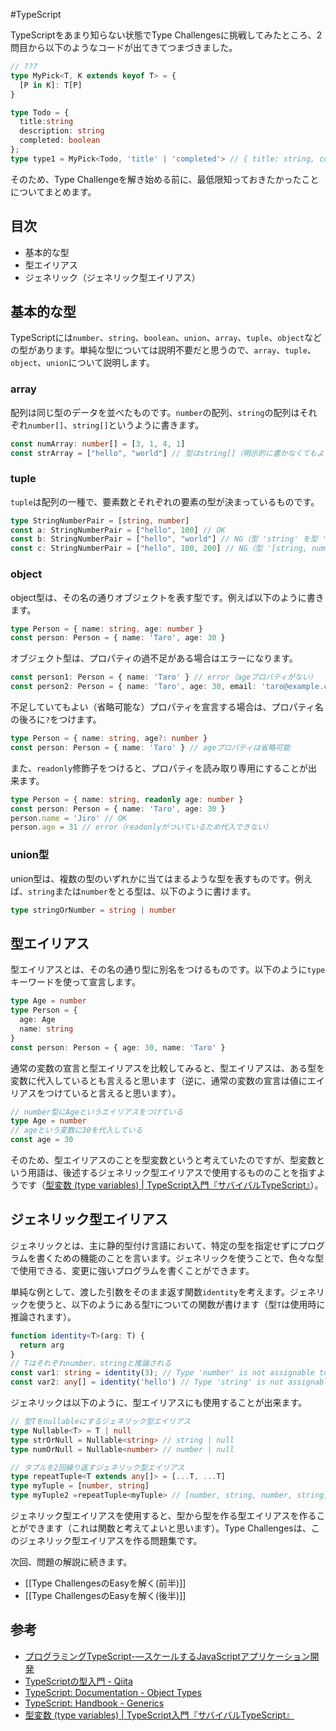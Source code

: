 #TypeScript 

TypeScriptをあまり知らない状態でType Challengesに挑戦してみたところ、2問目から以下のようなコードが出てきてつまづきました。

```ts
// ???
type MyPick<T, K extends keyof T> = {
  [P in K]: T[P]
}

type Todo = {
  title:string
  description: string
  completed: boolean
};
type type1 = MyPick<Todo, 'title' | 'completed'> // { title: string, completed: string }
```

そのため、Type Challengeを解き始める前に、最低限知っておきたかったことについてまとめます。

## 目次

- 基本的な型
- 型エイリアス
- ジェネリック（ジェネリック型エイリアス）

## 基本的な型

TypeScriptには`number`、`string`、`boolean`、`union`、`array`、`tuple`、`object`などの型があります。単純な型については説明不要だと思うので、`array`、`tuple`、`object`、`union`について説明します。

### array

配列は同じ型のデータを並べたものです。`number`の配列、`string`の配列はそれぞれ`number[]`、`string[]`というように書きます。

```ts
const numArray: number[] = [3, 1, 4, 1]
const strArray = ["hello", "world"] // 型はstring[]（明示的に書かなくてもよい）
```

### tuple

`tuple`は配列の一種で、要素数とそれぞれの要素の型が決まっているものです。

```ts
type StringNumberPair = [string, number]
const a: StringNumberPair = ["hello", 100] // OK
const b: StringNumberPair = ["hello", "world"] // NG（型 'string' を型 'number' に割り当てることはできません）
const c: StringNumberPair = ["hello", 100, 200] // NG（型 '[string, number, number]' を型 'StringNumberPair' に割り当てることはできません）
```

### object

object型は、その名の通りオブジェクトを表す型です。例えば以下のように書きます。

```ts
type Person = { name: string, age: number }
const person: Person = { name: 'Taro', age: 30 }
```

オブジェクト型は、プロパティの過不足がある場合はエラーになります。

```ts
const person1: Person = { name: 'Taro' } // error（ageプロパティがない）
const person2: Person = { name: 'Taro', age: 30, email: 'taro@example.com' } // error（emailプロパティは不要）
```

不足していてもよい（省略可能な）プロパティを宣言する場合は、プロパティ名の後ろに`?`をつけます。

```ts
type Person = { name: string, age?: number }
const person: Person = { name: 'Taro' } // ageプロパティは省略可能
```

また、`readonly`修飾子をつけると、プロパティを読み取り専用にすることが出来ます。

```ts
type Person = { name: string, readonly age: number }
const person: Person = { name: 'Taro', age: 30 }
person.name = 'Jiro' // OK
person.age = 31 // error（readonlyがついているため代入できない）
```

### union型

union型は、複数の型のいずれかに当てはまるような型を表すものです。例えば、`string`または`number`をとる型は、以下のように書けます。

```ts
type stringOrNumber = string | number
```

## 型エイリアス

型エイリアスとは、その名の通り型に別名をつけるものです。以下のように`type`キーワードを使って宣言します。

```ts
type Age = number
type Person = {
  age: Age
  name: string
}
const person: Person = { age: 30, name: 'Taro' }
```

通常の変数の宣言と型エイリアスを比較してみると、型エイリアスは、ある型を変数に代入しているとも言えると思います（逆に、通常の変数の宣言は値にエイリアスをつけていると言えると思います）。

```ts
// number型にAgeというエイリアスをつけている
type Age = number
// ageという変数に30を代入している
const age = 30
```

そのため、型エイリアスのことを型変数というと考えていたのですが、型変数という用語は、後述するジェネリック型エイリアスで使用するもののことを指すようです（[型変数 (type variables) | TypeScript入門『サバイバルTypeScript』](https://book.yyts.org/reference/generics/type-variables)）。


## ジェネリック型エイリアス

ジェネリックとは、主に静的型付け言語において、特定の型を指定せずにプログラムを書くための機能のことを言います。ジェネリックを使うことで、色々な型で使用できる、変更に強いプログラムを書くことができます。

単純な例として、渡した引数をそのまま返す関数`identity`を考えます。ジェネリックを使うと、以下のようにある型`T`についての関数が書けます（型`T`は使用時に推論されます）。

```ts
function identity<T>(arg: T) {
  return arg
}
// Tはそれぞれnumber、stringと推論される
const var1: string = identity(3); // Type 'number' is not assignable to type 'string'
const var2: any[] = identity('hello') // Type 'string' is not assignable to type 'any[]'
```

ジェネリックは以下のように、型エイリアスにも使用することが出来ます。

```ts
// 型Tをnullableにするジェネリック型エイリアス
type Nullable<T> = T | null
type strOrNull = Nullable<string> // string | null
type numOrNull = Nullable<number> // number | null

// タプルを2回繰り返すジェネリック型エイリアス
type repeatTuple<T extends any[]> = [...T, ...T]
type myTuple = [number, string]
type myTuple2 =repeatTuple<myTuple> // [number, string, number, string]
```

ジェネリック型エイリアスを使用すると、型から型を作る型エイリアスを作ることができます（これは関数と考えてよいと思います）。Type Challengesは、このジェネリック型エイリアスを作る問題集です。

次回、問題の解説に続きます。

- [[Type ChallengesのEasyを解く(前半)]]
- [[Type ChallengesのEasyを解く(後半)]]

## 参考

- [プログラミングTypeScript-―スケールするJavaScriptアプリケーション開発](https://www.amazon.co.jp/%E3%83%97%E3%83%AD%E3%82%B0%E3%83%A9%E3%83%9F%E3%83%B3%E3%82%B0TypeScript-%E2%80%95%E3%82%B9%E3%82%B1%E3%83%BC%E3%83%AB%E3%81%99%E3%82%8BJavaScript%E3%82%A2%E3%83%97%E3%83%AA%E3%82%B1%E3%83%BC%E3%82%B7%E3%83%A7%E3%83%B3%E9%96%8B%E7%99%BA-Boris-Cherny/dp/4873119049)
- [TypeScriptの型入門 - Qiita](https://qiita.com/uhyo/items/e2fdef2d3236b9bfe74a)
- [TypeScript: Documentation - Object Types](https://www.typescriptlang.org/docs/handbook/2/objects.html)
- [TypeScript: Handbook - Generics](https://www.typescriptlang.org/docs/handbook/generics.html)
- [型変数 (type variables) | TypeScript入門『サバイバルTypeScript』](https://book.yyts.org/reference/generics/type-variables)


